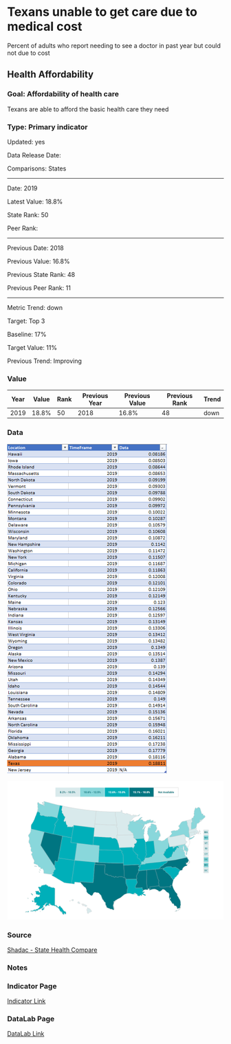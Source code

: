 # Texans unable to get care due to medical cost


Percent of adults who report needing to see a doctor in past year but could not due to cost

## Health Affordability

### Goal: Affordability of health care

Texans are able to afford the basic health care they need

### Type: Primary indicator

Updated: yes

Data Release Date: 


Comparisons: States


----

Date: 2019

Latest Value: 18.8% 

State Rank: 50

Peer Rank: 


----

Previous Date: 2018

Previous Value: 16.8%

Previous State Rank: 48

Previous Peer Rank: 11


----
Metric Trend: down

Target: Top 3

Baseline: 17%

Target Value: 11%

Previous Trend: Improving



### Value

| Year |  Value      | Rank        | Previous Year | Previous Value | Previous Rank | Trend | 
| ----------- | ----------- | ----------- | ----------- | ----------- | ----------- | -----------|
|    2019     | 18.8%       |  50        |       2018   |    16.8%     | 48         |   down       | 

### Data

![data](./images/data_cost.PNG)

![map](./images/map_cost.PNG)

### Source

[Shadac - State Health Compare](http://statehealthcompare.shadac.org/map/178/percent-of-adults-who-could-not-get-medical-care-when-needed-due-to-cost-by-total-2011-to-2019#a/27/211)

### Notes

### Indicator Page

[Indicator Link](https://indicators.texas2036.org/indicator/137)

### DataLab Page

[DataLab Link](https://datalab.texas2036.org/bwhqgjc/behavioral-risk-factor-surveillance-system-brfss-prevalence-data?accesskey=aoasocg)
